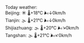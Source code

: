 Today weather:  
Beijing: ☀️ 🌡️+18°C 🌬️↓0km/h  
Tianjin: 🌫  🌡️+21°C 🌬️↓0km/h  
Shijiazhuang: 🌫  🌡️+20°C 🌬️↘0km/h  
Tangshan: 🌫  🌡️+21°C 🌬️↙0km/h  
